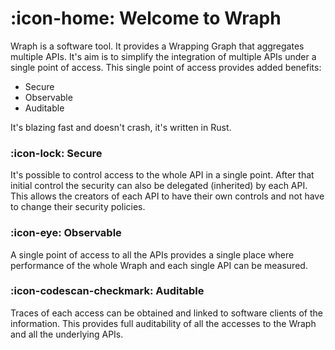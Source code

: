 # :icon-home: Welcome to Wraph

Wraph is a software tool. It provides a Wrapping Graph that aggregates multiple APIs.
It's aim is to simplify the integration of multiple APIs under a single point of access.
This single point of access provides added benefits:

- Secure
- Observable
- Auditable

It's blazing fast and doesn't crash, it's written in Rust.

### :icon-lock: Secure

It's possible to control access to the whole API in a single point.
After that initial control the security can also be delegated (inherited) by each API. This allows the creators of each API to have their own controls and not have to change their security policies.

### :icon-eye: Observable

A single point of access to all the APIs provides a single place where performance of the whole Wraph and each single API can be measured.

### :icon-codescan-checkmark: Auditable

Traces of each access can be obtained and linked to software clients of the information. This provides full auditability of all the accesses to the Wraph and all the underlying APIs.
